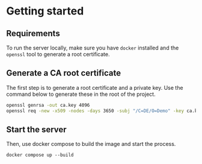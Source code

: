 # Getting started

## Requirements
To run the server locally, make sure you have `docker` installed and the `openssl` tool to generate a root certificate.

## Generate a CA root certificate
The first step is to generate a root certificate and a private key. Use the command below to generate these in the root of the project.

```bash
openssl genrsa -out ca.key 4096
openssl req -new -x509 -nodes -days 3650 -subj "/C=DE/O=Demo" -key ca.key -out ca.pem
```

## Start the server
Then, use docker compose to build the image and start the process.

`docker compose up --build`